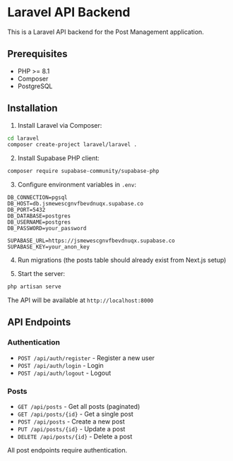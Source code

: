 # Laravel API Backend

This is a Laravel API backend for the Post Management application.

## Prerequisites

- PHP >= 8.1
- Composer
- PostgreSQL

## Installation

1. Install Laravel via Composer:
```bash
cd laravel
composer create-project laravel/laravel .
```

2. Install Supabase PHP client:
```bash
composer require supabase-community/supabase-php
```

3. Configure environment variables in `.env`:
```
DB_CONNECTION=pgsql
DB_HOST=db.jsmewescgnvfbevdnuqx.supabase.co
DB_PORT=5432
DB_DATABASE=postgres
DB_USERNAME=postgres
DB_PASSWORD=your_password

SUPABASE_URL=https://jsmewescgnvfbevdnuqx.supabase.co
SUPABASE_KEY=your_anon_key
```

4. Run migrations (the posts table should already exist from Next.js setup)

5. Start the server:
```bash
php artisan serve
```

The API will be available at `http://localhost:8000`

## API Endpoints

### Authentication
- `POST /api/auth/register` - Register a new user
- `POST /api/auth/login` - Login
- `POST /api/auth/logout` - Logout

### Posts
- `GET /api/posts` - Get all posts (paginated)
- `GET /api/posts/{id}` - Get a single post
- `POST /api/posts` - Create a new post
- `PUT /api/posts/{id}` - Update a post
- `DELETE /api/posts/{id}` - Delete a post

All post endpoints require authentication.
